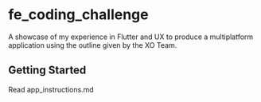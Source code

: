 # fe_coding_challenge

A showcase of my experience in Flutter and UX to produce a multiplatform application using the outline given by the XO Team. 

## Getting Started

Read app_instructions.md

